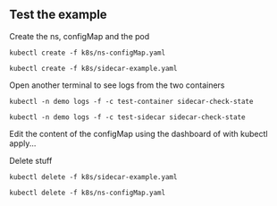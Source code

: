 ## Test the example

Create the ns, configMap and the pod

`kubectl create -f k8s/ns-configMap.yaml`

`kubectl create -f k8s/sidecar-example.yaml`

Open another terminal to see logs from the two containers

`kubectl -n demo logs -f -c test-container sidecar-check-state`

`kubectl -n demo logs -f -c test-sidecar sidecar-check-state`

Edit the content of the configMap using the dashboard of with kubectl apply...

Delete stuff

`kubectl delete -f k8s/sidecar-example.yaml`

`kubectl delete -f k8s/ns-configMap.yaml`
